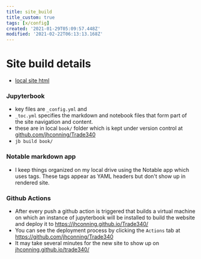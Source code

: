 ```yaml
---
title: site_build
title_custom: true
tags: [x/config]
created: '2021-01-29T05:09:57.448Z'
modified: '2021-02-22T06:13:13.168Z'
---
```


# Site build details

- [local site html](file:///C:/Users/jconn/Google%20Drive/Hunter/eco340/book2/notes/_build/html/intro.html)

### Jupyterbook

- key files are `_config.yml` and
-  `_toc.yml` specifies the markdown and notebook files that form part of the site navigation and content.
  - these are in local `book/` folder which is kept under version control at [github.com/jhconning/Trade340](https://github.com/jhconning/Trade340)
- `jb build book/`

### Notable markdown app
- I keep things organized on my local drive using the Notable app which uses tags.  These tags appear as YAML headers but don't show up in rendered site.


### Github Actions
- After every push a github action is triggered that builds a virtual machine on which an instance of jupyterbook will be installed to build the website and deploy it to https://jhconning.github.io/Trade340/
- You can see the deployment process by clicking the `Actions` tab at https://github.com/jhconning/Trade340
- It may take several minutes for the new site to show up on [jhconning.github.io/trade340/](https://jhconning.github.io/Trade340/)
